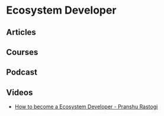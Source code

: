 # Ecosystem Developer

## Articles

## Courses

## Podcast

## Videos
* [How to become a Ecosystem Developer - Pranshu Rastogi](https://youtu.be/TkXput4WxyA?si=BQWCwj7K9aLa8HRw)